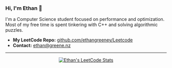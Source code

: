 ### Hi, I'm Ethan 👋

I'm a Computer Science student focused on performance and optimization. Most of my free time is spent tinkering with C++ and solving algorithmic puzzles.

- **My LeetCode Repo:** [github.com/ethangreeney/Leetcode](https://github.com/ethangreeney/Leetcode)
- **Contact:** ethan@greene.nz

---

<p align="center">
  <a href="https://leetcode.com/u/Greeney/">
    <img src="https://leet-code-stats-api.herokuapp.com/Greeney?theme=dark&font=Source%20Code%20Pro" alt="Ethan's LeetCode Stats">
  </a>
</p>
